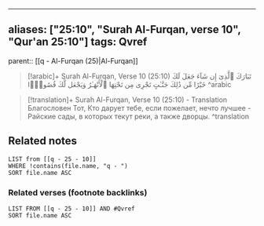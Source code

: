 
---
aliases: ["25:10", "Surah Al-Furqan, verse 10", "Qur'an 25:10"]
tags: Qvref
---

parent:: [[q - Al-Furqan (25)|Al-Furqan]]

> [!arabic]+ Surah Al-Furqan, Verse 10 (25:10)
> <span class="quran-arabic">تَبَارَكَ ٱلَّذِىٓ إِن شَآءَ جَعَلَ لَكَ خَيْرًا مِّن ذَٰلِكَ جَنَّـٰتٍ تَجْرِى مِن تَحْتِهَا ٱلْأَنْهَـٰرُ وَيَجْعَل لَّكَ قُصُورًۢا</span>
^arabic

> [!translation]+ Surah Al-Furqan, Verse 10 (25:10) - Translation
> Благословен Тот, Кто дарует тебе, если пожелает, нечто лучшее - Райские сады, в которых текут реки, а также дворцы.
^translation



## Related notes
```dataview
LIST from [[q - 25 - 10]]
WHERE !contains(file.name, "q - ")
SORT file.name ASC
```

### Related verses (footnote backlinks)
```dataview
LIST FROM [[q - 25 - 10]] AND #Qvref
SORT file.name ASC
```

